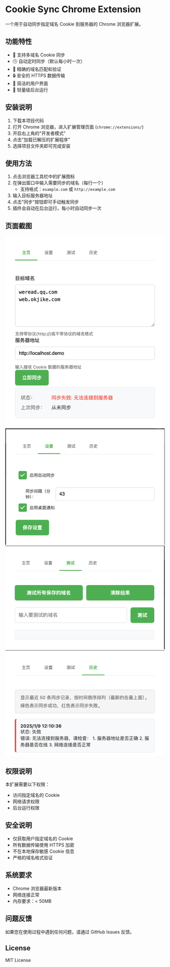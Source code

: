 # Cookie Sync Chrome Extension

一个用于自动同步指定域名 Cookie 到服务器的 Chrome 浏览器扩展。

## 功能特性

- 🔄 支持多域名 Cookie 同步
- 🕒 自动定时同步（默认每小时一次）
- 🎯 精确的域名匹配和验证
- 🔒 安全的 HTTPS 数据传输
- 📝 简洁的用户界面
- 🚀 轻量级后台运行

## 安装说明

1. 下载本项目代码
2. 打开 Chrome 浏览器，进入扩展管理页面 (`chrome://extensions/`)
3. 开启右上角的"开发者模式"
4. 点击"加载已解压的扩展程序"
5. 选择项目文件夹即可完成安装

## 使用方法

1. 点击浏览器工具栏中的扩展图标
2. 在弹出窗口中输入需要同步的域名（每行一个）
   - 支持格式：`example.com` 或 `http://example.com`
3. 输入目标服务器地址
4. 点击"同步"按钮即可手动触发同步
5. 插件会自动在后台运行，每小时自动同步一次

## 页面截图

![主页](screenshots/home.png)
![设置](screenshots/settings.png)
![测试](screenshots/test.png)
![历史](screenshots/history.png)

## 权限说明

本扩展需要以下权限：
- 访问指定域名的 Cookie
- 网络请求权限
- 后台运行权限

## 安全说明

- 仅获取用户指定域名的 Cookie
- 所有数据传输使用 HTTPS 加密
- 不在本地保存敏感 Cookie 信息
- 严格的域名格式验证

## 系统要求

- Chrome 浏览器最新版本
- 网络连接正常
- 内存要求：< 50MB

## 问题反馈

如果您在使用过程中遇到任何问题，请通过 GitHub Issues 反馈。

## License

MIT License 